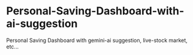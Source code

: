 # Personal-Saving-Dashboard-with-ai-suggestion
Personal Saving Dashboard with gemini-ai suggestion, live-stock market, etc... 
